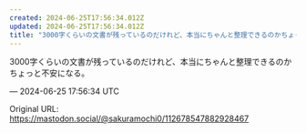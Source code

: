 ```yaml
---
created: 2024-06-25T17:56:34.012Z
updated: 2024-06-25T17:56:34.012Z
title: "3000字くらいの文書が残っているのだけれど、本当にちゃんと整理できるのかちょっと不安になる。[...]"
---
```


<p>3000字くらいの文書が残っているのだけれど、本当にちゃんと整理できるのかちょっと不安になる。</p>

&mdash; 2024-06-25 17:56:34 UTC

Original URL: https://mastodon.social/@sakuramochi0/112678547882928467
